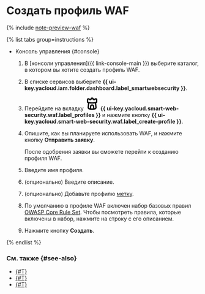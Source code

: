 # Создать профиль WAF

{% include [note-preview-waf](../../_includes/smartwebsecurity/note-preview-waf.md) %}

{% list tabs group=instructions %}

- Консоль управления {#console}

  1. В [консоли управления]({{ link-console-main }}) выберите каталог, в котором вы хотите создать профиль WAF.
  1. В списке сервисов выберите **{{ ui-key.yacloud.iam.folder.dashboard.label_smartwebsecurity }}**.
  1. Перейдите на вкладку ![image](../../_assets/smartwebsecurity/waf.svg) **{{ ui-key.yacloud.smart-web-security.waf.label_profiles }}** и нажмите кнопку **{{ ui-key.yacloud.smart-web-security.waf.label_create-profile }}**.
  1. Опишите, как вы планируете использовать WAF, и нажмите кнопку **Отправить заявку**.

      После одобрения заявки вы сможете перейти к созданию профиля WAF.
  1. Введите имя профиля.
  1. (опционально) Введите описание.
  1. (опционально) Добавьте профилю [метку](../../resource-manager/concepts/labels.md).
  1. По умолчанию в профиле WAF включен набор базовых правил [OWASP Core Rule Set](https://coreruleset.org/). Чтобы посмотреть правила, которые включены в набор, нажмите на строку с его описанием.
  1. Нажмите кнопку **Создать**.

{% endlist %}

### См. также {#see-also}

* [{#T}](rule-add.md)
* [{#T}](profile-update.md)
* [{#T}](waf-profile-delete.md)